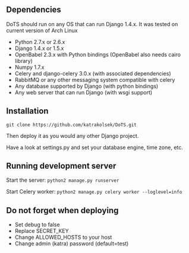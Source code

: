 ## Dependencies

DoTS should run on any OS that can run Django 1.4.x.
It was tested on current version of Arch Linux

* Python 2.7.x or 2.6.x
* Django 1.4.x or 1.5.x
* OpenBabel 2.3.x with Python bindings (OpenBabel also needs cairo library)
* Numpy 1.7.x
* Celery and django-celery 3.0.x (with associated dependencies)
* RabbitMQ or any other messaging system compatible with celery
* Any database supported by Django (with python bindings)
* Any web server that can run Django (with wsgi support)

## Installation

`git clone https://github.com/katrakolsek/DoTS.git`

Then deploy it as you would any other Django project.

Have a look at settings.py and set your database engine, time zone, etc.

## Running development server

Start the server:
`python2 manage.py runserver`

Start Celery worker:
`python2 manage.py celery worker --loglevel=info`

## Do not forget when deploying

* Set debug to false
* Replace SECRET_KEY
* Change ALLOWED_HOSTS to your host
* Change admin (katra) password (default=test)


